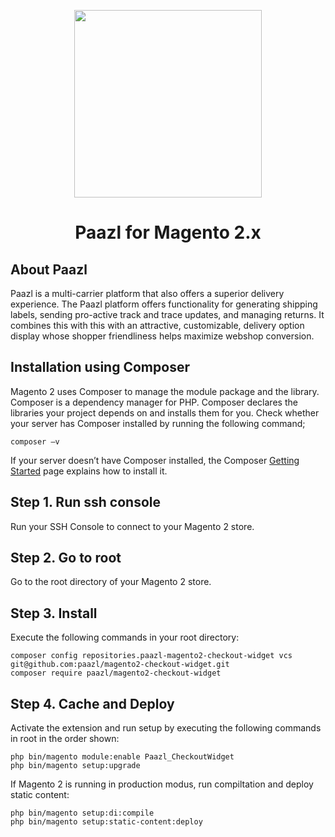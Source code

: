 
<p align="center">
  <img src="https://www.paazl.com/app/themes/paazl-2018/assets/dist/images/logo.5b3f9aac.svg" width="300"/>
</p>
<h1 align="center">Paazl for Magento 2.x</h2>


<h2>About Paazl</h2>
Paazl is a multi-carrier platform that also offers a superior delivery experience. The Paazl platform offers functionality for generating shipping labels, sending pro-active track and trace updates, and managing returns. It combines this with this with an attractive, customizable, delivery option display whose shopper friendliness helps maximize webshop conversion.

<h2>Installation using Composer</h2>
Magento 2 uses Composer to manage the module package and the library. Composer is a dependency manager for PHP. Composer declares the libraries your project depends on and installs them for you.
Check whether your server has Composer installed by running the following command;
   
   ```
   composer –v
   ``` 
   
If your server doesn’t have Composer installed, the Composer [Getting Started](https://getcomposer.org/doc/00-intro.md#installation-linux-unix-osx) page explains how to install it.


## Step 1. Run ssh console ##
Run your SSH Console to connect to your Magento 2 store.
## Step 2. Go to root ##
Go to the root directory of your Magento 2 store.
## Step 3. Install ##
Execute the following commands in your root directory:
   ```
composer config repositories.paazl-magento2-checkout-widget vcs git@github.com:paazl/magento2-checkout-widget.git
composer require paazl/magento2-checkout-widget
   ```
## Step 4. Cache and Deploy ##
Activate the extension and run setup by executing the following commands in root in the order shown:
   ```
   php bin/magento module:enable Paazl_CheckoutWidget
   php bin/magento setup:upgrade
  ```
If Magento 2 is running in production modus, run compiltation and deploy static content:
   ```
php bin/magento setup:di:compile
php bin/magento setup:static-content:deploy
   ```
